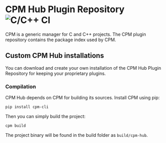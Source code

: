 # CPM Hub Plugin Repository ![C/C++ CI](https://github.com/jorsanpe/cpm-hub/workflows/C/C++%20CI/badge.svg?branch=master)

CPM is a generic manager for C and C++ projects. The CPM plugin repository contains the package index 
used by CPM. 

## Custom CPM Hub installations
You can download and create your own installation of the CPM Hub Plugin Repository for keeping your
proprietary plugins.

### Compilation
CPM Hub depends on CPM for building its sources. Install CPM using pip:

`pip install cpm-cli`

Then you can simply build the project:

`cpm build`

The project binary will be found in the build folder as `build/cpm-hub`. 
